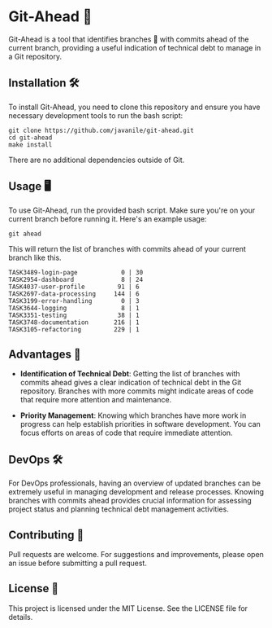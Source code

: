 # Git-Ahead 🚀

Git-Ahead is a tool that identifies branches 🌿 with commits ahead of the current branch, providing a useful indication of technical debt to manage in a Git repository.

## Installation 🛠️

To install Git-Ahead, you need to clone this repository and ensure you have necessary development tools to run the bash script:

```
git clone https://github.com/javanile/git-ahead.git
cd git-ahead
make install
```

There are no additional dependencies outside of Git.

## Usage 🖥️

To use Git-Ahead, run the provided bash script. Make sure you're on your current branch before running it. Here's an example usage:

```shell
git ahead
```

This will return the list of branches with commits ahead of your current branch like this.

```
TASK3489-login-page            0 | 30
TASK2954-dashboard             8 | 24
TASK4037-user-profile         91 | 6
TASK2697-data-processing     144 | 6
TASK3199-error-handling        0 | 3
TASK3644-logging               8 | 1
TASK3351-testing              38 | 1
TASK3748-documentation       216 | 1
TASK3105-refactoring         229 | 1
```

## Advantages 🌟

- **Identification of Technical Debt**: Getting the list of branches with commits ahead gives a clear indication of technical debt in the Git repository. Branches with more commits might indicate areas of code that require more attention and maintenance.

- **Priority Management**: Knowing which branches have more work in progress can help establish priorities in software development. You can focus efforts on areas of code that require immediate attention.

## DevOps 🛠️

For DevOps professionals, having an overview of updated branches can be extremely useful in managing development and release processes. Knowing branches with commits ahead provides crucial information for assessing project status and planning technical debt management activities.

## Contributing 🤝

Pull requests are welcome. For suggestions and improvements, please open an issue before submitting a pull request.

## License 📝

This project is licensed under the MIT License. See the LICENSE file for details.
